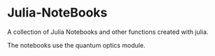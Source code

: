 # Julia-NoteBooks
A collection of Julia Notebooks and other functions created with julia.

The notebooks use the quantum optics module.
